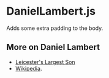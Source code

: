 # DanielLambert.js

Adds some extra padding to the body.

## More on Daniel Lambert

- [Leicester's Largest Son](http://www.bbc.co.uk/leicester/content/articles/2009/06/23/daniel_lambert_feature.shtml)
- [Wikipedia](http://en.wikipedia.org/wiki/Daniel_Lambert).